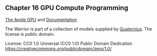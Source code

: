 ## Chapter 16 GPU Compute Programming

[The Apple GPU](https://dougallj.github.io/applegpu/) and [Documentation]( https://dougallj.github.io/applegpu/docs.html)

The Warrior is part of a collection of models supplied by [Quaternius](https://www.patreon.com/quaternius). The license is public domain.

License:
CC0 1.0 Universal (CC0 1.0) 
Public Domain Dedication
https://creativecommons.org/publicdomain/zero/1.0/

